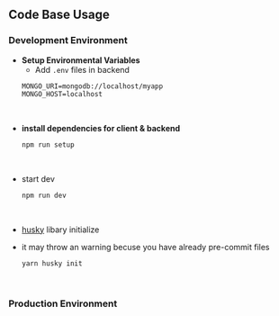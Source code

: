 ## Code Base Usage

### Development Environment
- **Setup Environmental Variables**
    - Add `.env` files in backend  
    ```
    MONGO_URI=mongodb://localhost/myapp
    MONGO_HOST=localhost
    ```

<br/>

- **install dependencies for client & backend**
    ```
    npm run setup
    ```

<br/>

- start dev
    ```
    npm run dev
    ```

<br/>

- [husky](https://typicode.github.io/husky/#/) libary initialize
- it may throw an warning becuse you have already pre-commit files

    ```
    yarn husky init
    ```

<br/>

### Production Environment
